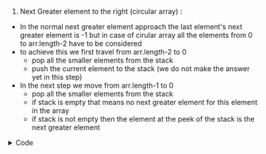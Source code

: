 1. Next Greater element to the right (circular array) :
  - In the normal next greater element approach the last element's next greater element is -1 but in case of cirular array all the elements from 0 to arr.length-2 have to be considered
  - to achieve this we first travel from arr.length-2 to 0 
    - pop all the smaller elements from the stack
    - push the current element to the stack (we do not make the answer yet in this step)
  - In the next step we move from arr.length-1 to 0 
    - pop all the smaller elements from the stack
    - if stack is empty that means no next greater element for this element in the array
    - if stack is not empty then the element at the peek of the stack is the next greater element
  
<details><summary>Code</summary>
<p>

```java
  class Solution {
    public int[] nextGreaterElements(int[] nums) {
        int n = nums.length;
        int[] nge = new int[n];
        Stack<Integer> st = new Stack<>();
        st.push(nums[n-1]);
        for(int i = n-2;i>=0;i--){
            while(st.size()>0 && st.peek()<=nums[i]){
                st.pop();
            }
            st.push(nums[i]);
        }
        
        for(int i = n-1;i>=0;i--){
            while(st.size()>0 && st.peek()<=nums[i]){
                st.pop();
            }
            if(st.size() == 0){
                nge[i] = -1;
            }else{
                nge[i] = st.peek();
            }
            st.push(nums[i]);
        }
        return nge;
        
    }
}
                                                     
</p>
</details>
 
  
2. 84 Largest Rectangle in Histogram :
  - Given an array of integers heights representing the histogram's bar height where the width of each bar is 1, return the area of the largest rectangle in the histogram.
  - In this we will consider that each height[i] as the possible height of the rectange and then find the maximum possible width for this rectangle which will be nothing but index of next smallest element on the right - index of next greatest element on the left -1
  
<details><summary>Code</summary>
<p>

```java  
  
class Solution {
    public int[] getNextSmallestLeft(int[] arr){
        Stack<Integer> st = new Stack<>();
        int n = arr.length;
        int[] nge = new int[n];
        st.push(0);
        nge[0] = -1;
        for(int i = 1;i<n;i++){
            while(st.size()>0 && arr[st.peek()]>=arr[i]){
                st.pop();
            }
            if(st.size()==0){
                nge[i] = -1;
            }else{
                nge[i] = st.peek();
            }
            st.push(i);
        }
        return nge;
    }
    public int[] getNextSmallestRight(int[] arr){
        Stack<Integer> st = new Stack<>();
        int n = arr.length;
        int[] nge = new int[n];
        st.push(n-1);
        nge[n-1] = n;
        for(int i = n-2;i>=0;i--){
            while(st.size()>0 && arr[st.peek()]>=arr[i]){
                st.pop();
            }
            if(st.size()==0){
                nge[i] = n;
            }else{
                nge[i] = st.peek();
            }
            st.push(i);
        }
        return nge;
    }
    public int largestRectangleArea(int[] heights) {
        int[] nextSmallestLeft = getNextSmallestLeft(heights);
        int[] nextSmallestRight = getNextSmallestRight(heights);
        int ans = 0;
        for(int i = 0;i<heights.length;i++){
            int widht = nextSmallestRight[i] - nextSmallestLeft[i]-1;
            ans = Math.max(widht*heights[i],ans);
        }
        return ans;
    }
}  
  
</p>
</details>
